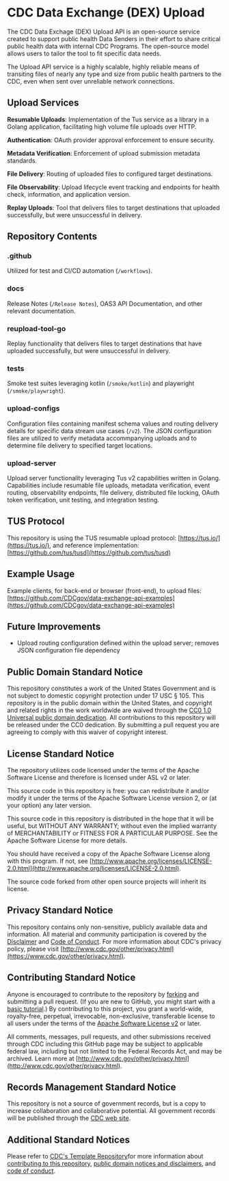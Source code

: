 # CDC Data Exchange (DEX) Upload
 
The CDC Data Exchage (DEX) Upload API is an open-source service created to support public health Data Senders in their effort to share critical public health data with internal CDC Programs. The open-source model allows users to tailor the tool to fit specific data needs. <br/>

The Upload API service is a highly scalable, highly reliable means of transiting files of nearly any type and size from public health partners to the CDC, even when sent over unreliable network connections.


## Upload Services

**Resumable Uploads**: Implementation of the Tus service as a library in a Golang application, facilitating high volume file uploads over HTTP. 

**Authentication**: OAuth provider approval enforcement to ensure security.

**Metadata Verification**: Enforcement of upload submission metadata standards.

**File Delivery**: Routing of uploaded files to configured target destinations.

**File Observability**: Upload lifecycle event tracking and endpoints for health check, information, and application version. 

**Replay Uploads**: Tool that delivers files to target destinations that uploaded successfully, but were unsuccessful in delivery.


## Repository Contents


### .github

Utilized for test and CI/CD automation (`/workflows`).


### docs

Release Notes (`/Release Notes`), OAS3 API Documentation, and other relevant documentation.


### reupload-tool-go

Replay functionality that delivers files to target destinations that have uploaded successfully, but were unsuccessful in delivery.


### tests

Smoke test suites leveraging kotlin (`/smoke/kotlin`) and playwright (`/smoke/playwright`).

### upload-configs

Configuration files containing manifest schema values and routing delivery details for specific data stream use cases (`/v2`). The JSON configuration files are utilized to verify metadata accommpanying uploads and to determine file delivery to specified target locations.


### upload-server

Upload server functionality leveraging Tus v2 capabilities written in Golang. Capabilities include resumable file uploads, metadata verification, event routing, observability endpoints, file delivery, distributed file locking, OAuth token verification, unit testing, and integration testing.

## TUS Protocol

This repository is using the TUS resumable upload protocol: [https://tus.io/](https://tus.io/), and reference implementation: [https://github.com/tus/tusd](https://github.com/tus/tusd)


## Example Usage

Example clients, for back-end or browser (front-end), to upload files: [https://github.com/CDCgov/data-exchange-api-examples](https://github.com/CDCgov/data-exchange-api-examples)


## Future Improvements

- Upload routing configuration defined within the upload server; removes JSON configuration file dependency


## Public Domain Standard Notice

This repository constitutes a work of the United States Government and is not subject to domestic copyright protection under 17 USC § 105. This repository is in the public domain within the United States, and copyright and related rights in the work worldwide are waived through the [CC0 1.0 Universal public domain dedication](https://creativecommons.org/publicdomain/zero/1.0/). All contributions to this repository will be released under the CC0 dedication. By submitting a pull request you are agreeing to comply with this waiver of copyright interest.


## License Standard Notice

The repository utilizes code licensed under the terms of the Apache Software License and therefore is licensed under ASL v2 or later. <br/>

This source code in this repository is free: you can redistribute it and/or modify it under the terms of the Apache Software License version 2, or (at your option) any later version. <br/>

This source code in this repository is distributed in the hope that it will be useful, but WITHOUT ANY WARRANTY; without even the implied warranty of MERCHANTABILITY or FITNESS FOR A PARTICULAR PURPOSE. See the Apache Software License for more details. <br/>

You should have received a copy of the Apache Software License along with this program. If not, see [http://www.apache.org/licenses/LICENSE-2.0.html](http://www.apache.org/licenses/LICENSE-2.0.html). <br/>

The source code forked from other open source projects will inherit its license.


## Privacy Standard Notice

This repository contains only non-sensitive, publicly available data and information. All material and community participation is covered by the [Disclaimer](https://github.com/CDCgov/template/blob/master/DISCLAIMER.md) and [Code of Conduct](https://github.com/CDCgov/template/blob/mastercode-of-conduct.md). For more information about CDC's privacy policy, please visit [http://www.cdc.gov/other/privacy.html](https://www.cdc.gov/other/privacy.html).


## Contributing Standard Notice

Anyone is encouraged to contribute to the repository by [forking](https://help.github.com/articles/fork-a-repo) and submitting a pull request. (If you are new to GitHub, you might start with a [basic tutorial](https://help.github.com/articles/set-up-git).) By contributing to this project, you grant a world-wide, royalty-free, perpetual, irrevocable, non-exclusive, transferable license to all users under the terms of the [Apache Software License v2](http://www.apache.org/licenses/LICENSE-2.0.html) or later. <br/>

All comments, messages, pull requests, and other submissions received through CDC including this GitHub page may be subject to applicable federal law, including but not limited to the Federal Records Act, and may be archived. Learn more at [http://www.cdc.gov/other/privacy.html](http://www.cdc.gov/other/privacy.html).


## Records Management Standard Notice

This repository is not a source of government records, but is a copy to increase collaboration and collaborative potential. All government records will be published through the [CDC web site](http://www.cdc.gov).


## Additional Standard Notices

Please refer to [CDC's Template Repository](https://github.com/CDCgov/template)for more information about [contributing to this repository](https://github.com/CDCgov/template/blob/master/CONTRIBUTING.md), [public domain notices and disclaimers](https://github.com/CDCgov/template/blob/master/DISCLAIMER.md), and [code of conduct](https://github.com/CDCgov/template/blob/master/code-of-conduct.md).